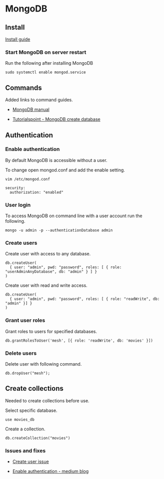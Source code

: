 # MongoDB

## Install

[Install guide](https://docs.mongodb.com/manual/tutorial/install-mongodb-on-ubuntu)

### Start MongoDB on server restart

Run the following after installing MongoDB

```
sudo systemctl enable mongod.service
```

## Commands

Added links to command guides.

- [MongoDB manual](https://docs.mongodb.com/manual/mongo)

- [Tutorialspoint - MongoDB create database](https://www.tutorialspoint.com/mongodb/mongodb_create_database.htm)

## Authentication

### Enable authentication

By default MongoDB is accessible without a user.

To change open mongod.conf and add the enable setting.

```
vim /etc/mongod.conf
```

```
security:
  authorization: "enabled"
```

### User login

To access MongoDB on command line with a user account run the following.

```
mongo -u admin -p --authenticationDatabase admin
```


### Create users

Create user with access to any database.

```
db.createUser(
  { user: "admin", pwd: "password", roles: [ { role: "userAdminAnyDatabase", db: "admin" } ] }
)
```

Create user with read and write access.

```
db.createUser(
  { user: "admin", pwd: "password", roles: [ { role: "readWrite", db: "admin" }] }
)
```

### Grant user roles

Grant roles to users for specified databases.

```
db.grantRolesToUser('mesh', [{ role: 'readWrite', db: 'movies' }])
```

### Delete users

Delete user with following command.

```
db.dropUser("mesh");
```

## Create collections

Needed to create collections before use.

Select specific database.

```
use movies_db
```

Create a collection.

```
db.createCollection("movies")
```

### Issues and fixes

- [Create user issue](https://dba.stackexchange.com/questions/111727/mongo-create-a-user-as-admin-for-any-database-raise-an-error)

- [Enable authentication - medium blog](https://medium.com/mongoaudit/how-to-enable-authentication-on-mongodb-b9e8a924efac)
